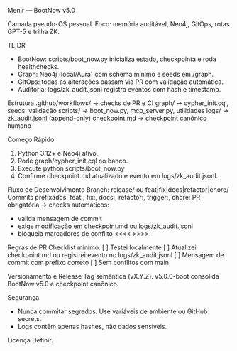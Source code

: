 Menir — BootNow v5.0

Camada pseudo-OS pessoal. Foco: memória auditável, Neo4j, GitOps, rotas GPT-5 e trilha ZK.

TL;DR
- BootNow: scripts/boot_now.py inicializa estado, checkpointa e roda healthchecks.
- Graph: Neo4j (local/Aura) com schema mínimo e seeds em /graph.
- GitOps: todas as alterações passam via PR com validação automática.
- Auditoria: logs/zk_audit.jsonl registra eventos com hash e timestamp.

Estrutura
.github/workflows/ → checks de PR e CI
graph/ → cypher_init.cql, seeds, validação
scripts/ → boot_now.py, mcp_server.py, utilidades
logs/ → zk_audit.jsonl (append-only)
checkpoint.md → checkpoint canônico humano

Começo Rápido
1. Python 3.12+ e Neo4j ativo.
2. Rode graph/cypher_init.cql no banco.
3. Execute python scripts/boot_now.py
4. Confirme checkpoint.md atualizado e evento em logs/zk_audit.jsonl.

Fluxo de Desenvolvimento
Branch: release/<nome> ou feat|fix|docs|refactor|chore/<slug>
Commits prefixados: feat:, fix:, docs:, refactor:, trigger:, chore:
PR obrigatória → checks automáticos:
  - valida mensagem de commit
  - exige modificação em checkpoint.md ou logs/zk_audit.jsonl
  - bloqueia marcadores de conflito <<<< >>>>

Regras de PR
Checklist mínimo:
  [ ] Testei localmente
  [ ] Atualizei checkpoint.md ou registrei evento no logs/zk_audit.jsonl
  [ ] Mensagem de commit com prefixo correto
  [ ] Sem conflitos com main

Versionamento e Release
Tag semântica (vX.Y.Z).
v5.0.0-boot consolida BootNow v5.0 e checkpoint canônico.

Segurança
- Nunca commitar segredos. Use variáveis de ambiente ou GitHub secrets.
- Logs contêm apenas hashes, não dados sensíveis.

Licença
Definir.